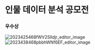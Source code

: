 # 인물 데이터 분석 공모전
### 우수상

![2023425468fWV2SlIdjr_editor_image](https://github.com/ESGcompetition/network-analysis/assets/60167644/6aa5c0c4-1e53-479c-9b59-92ed8e6d9c46)
![2023438468pbbhWNf6EF_editor_image](https://github.com/ESGcompetition/network-analysis/assets/60167644/e2104b29-c85c-4bc2-82c0-dd974984c829)
